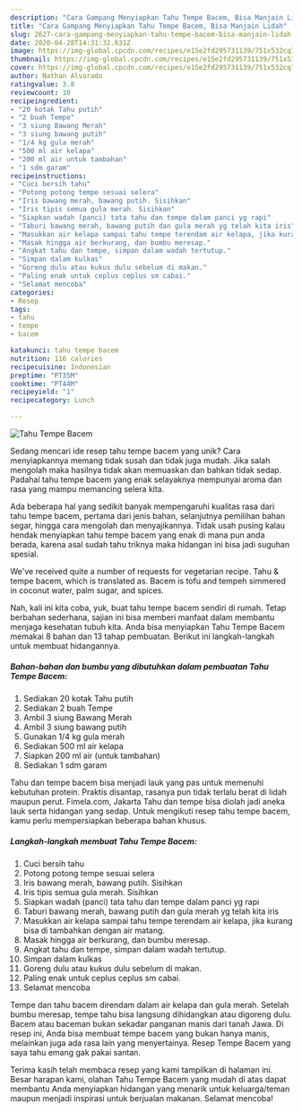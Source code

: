 ```yaml
---
description: "Cara Gampang Menyiapkan Tahu Tempe Bacem, Bisa Manjain Lidah"
title: "Cara Gampang Menyiapkan Tahu Tempe Bacem, Bisa Manjain Lidah"
slug: 2627-cara-gampang-menyiapkan-tahu-tempe-bacem-bisa-manjain-lidah
date: 2020-04-28T14:31:32.631Z
image: https://img-global.cpcdn.com/recipes/e15e2fd295731139/751x532cq70/tahu-tempe-bacem-foto-resep-utama.jpg
thumbnail: https://img-global.cpcdn.com/recipes/e15e2fd295731139/751x532cq70/tahu-tempe-bacem-foto-resep-utama.jpg
cover: https://img-global.cpcdn.com/recipes/e15e2fd295731139/751x532cq70/tahu-tempe-bacem-foto-resep-utama.jpg
author: Nathan Alvarado
ratingvalue: 3.8
reviewcount: 10
recipeingredient:
- "20 kotak Tahu putih"
- "2 buah Tempe"
- "3 siung Bawang Merah"
- "3 siung bawang putih"
- "1/4 kg gula merah"
- "500 ml air kelapa"
- "200 ml air untuk tambahan"
- "1 sdm garam"
recipeinstructions:
- "Cuci bersih tahu"
- "Potong potong tempe sesuai selera"
- "Iris bawang merah, bawang putih. Sisihkan"
- "Iris tipis semua gula merah. Sisihkan"
- "Siapkan wadah (panci) tata tahu dan tempe dalam panci yg rapi"
- "Taburi bawang merah, bawang putih dan gula merah yg telah kita iris"
- "Masukkan air kelapa sampai tahu tempe terendam air kelapa, jika kurang bisa di tambahkan dengan air matang."
- "Masak hingga air berkurang, dan bumbu meresap."
- "Angkat tahu dan tempe, simpan dalam wadah tertutup."
- "Simpan dalam kulkas"
- "Goreng dulu atau kukus dulu sebelum di makan."
- "Paling enak untuk ceplus ceplus sm cabai."
- "Selamat mencoba"
categories:
- Resep
tags:
- tahu
- tempe
- bacem

katakunci: tahu tempe bacem 
nutrition: 116 calories
recipecuisine: Indonesian
preptime: "PT35M"
cooktime: "PT44M"
recipeyield: "1"
recipecategory: Lunch

---
```



![Tahu Tempe Bacem](https://img-global.cpcdn.com/recipes/e15e2fd295731139/751x532cq70/tahu-tempe-bacem-foto-resep-utama.jpg)

Sedang mencari ide resep tahu tempe bacem yang unik? Cara menyiapkannya memang tidak susah dan tidak juga mudah. Jika salah mengolah maka hasilnya tidak akan memuaskan dan bahkan tidak sedap. Padahal tahu tempe bacem yang enak selayaknya mempunyai aroma dan rasa yang mampu memancing selera kita.

Ada beberapa hal yang sedikit banyak mempengaruhi kualitas rasa dari tahu tempe bacem, pertama dari jenis bahan, selanjutnya pemilihan bahan segar, hingga cara mengolah dan menyajikannya. Tidak usah pusing kalau hendak menyiapkan tahu tempe bacem yang enak di mana pun anda berada, karena asal sudah tahu triknya maka hidangan ini bisa jadi suguhan spesial.

We&#39;ve received quite a number of requests for vegetarian recipe. Tahu &amp; tempe bacem, which is translated as. Bacem is tofu and tempeh simmered in coconut water, palm sugar, and spices.


Nah, kali ini kita coba, yuk, buat tahu tempe bacem sendiri di rumah. Tetap berbahan sederhana, sajian ini bisa memberi manfaat dalam membantu menjaga kesehatan tubuh kita. Anda bisa menyiapkan Tahu Tempe Bacem memakai 8 bahan dan 13 tahap pembuatan. Berikut ini langkah-langkah untuk membuat hidangannya.

<!--inarticleads1-->

##### Bahan-bahan dan bumbu yang dibutuhkan dalam pembuatan Tahu Tempe Bacem:

1. Sediakan 20 kotak Tahu putih
1. Sediakan 2 buah Tempe
1. Ambil 3 siung Bawang Merah
1. Ambil 3 siung bawang putih
1. Gunakan 1/4 kg gula merah
1. Sediakan 500 ml air kelapa
1. Siapkan 200 ml air (untuk tambahan)
1. Sediakan 1 sdm garam


Tahu dan tempe bacem bisa menjadi lauk yang pas untuk memenuhi kebutuhan protein. Praktis disantap, rasanya pun tidak terlalu berat di lidah maupun perut. Fimela.com, Jakarta Tahu dan tempe bisa diolah jadi aneka lauk serta hidangan yang sedap. Untuk mengikuti resep tahu tempe bacem, kamu perlu mempersiapkan beberapa bahan khusus. 

<!--inarticleads2-->

##### Langkah-langkah membuat Tahu Tempe Bacem:

1. Cuci bersih tahu
1. Potong potong tempe sesuai selera
1. Iris bawang merah, bawang putih. Sisihkan
1. Iris tipis semua gula merah. Sisihkan
1. Siapkan wadah (panci) tata tahu dan tempe dalam panci yg rapi
1. Taburi bawang merah, bawang putih dan gula merah yg telah kita iris
1. Masukkan air kelapa sampai tahu tempe terendam air kelapa, jika kurang bisa di tambahkan dengan air matang.
1. Masak hingga air berkurang, dan bumbu meresap.
1. Angkat tahu dan tempe, simpan dalam wadah tertutup.
1. Simpan dalam kulkas
1. Goreng dulu atau kukus dulu sebelum di makan.
1. Paling enak untuk ceplus ceplus sm cabai.
1. Selamat mencoba


Tempe dan tahu bacem direndam dalam air kelapa dan gula merah. Setelah bumbu meresap, tempe tahu bisa langsung dihidangkan atau digoreng dulu. Bacem atau baceman bukan sekadar panganan manis dari tanah Jawa. Di resep ini, Anda bisa membuat tempe bacem yang bukan hanya manis, melainkan juga ada rasa lain yang menyertainya. Resep Tempe Bacem yang saya tahu emang gak pakai santan. 

Terima kasih telah membaca resep yang kami tampilkan di halaman ini. Besar harapan kami, olahan Tahu Tempe Bacem yang mudah di atas dapat membantu Anda menyiapkan hidangan yang menarik untuk keluarga/teman maupun menjadi inspirasi untuk berjualan makanan. Selamat mencoba!
